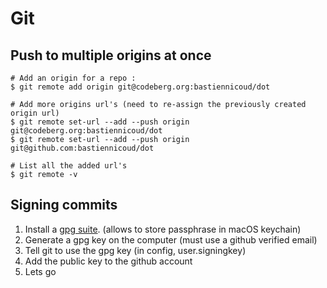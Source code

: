 # Git

## Push to multiple origins at once

```
# Add an origin for a repo :
$ git remote add origin git@codeberg.org:bastiennicoud/dot

# Add more origins url's (need to re-assign the previously created origin url)
$ git remote set-url --add --push origin git@codeberg.org:bastiennicoud/dot
$ git remote set-url --add --push origin git@github.com:bastiennicoud/dot

# List all the added url's
$ git remote -v
```

## Signing commits

1. Install a [gpg suite](https://gpgtools.org). (allows to store passphrase in macOS keychain)
2. Generate a gpg key on the computer (must use a github verified email)
3. Tell git to use the gpg key (in config, user.signingkey)
4. Add the public key to the github account
5. Lets go
